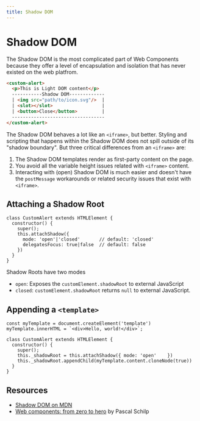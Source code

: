 ```yaml
---
title: Shadow DOM
---
```


# Shadow DOM

The Shadow DOM is the most complicated part of Web Components because they offer a level of encapsulation and isolation that has never existed on the web platfrom. 

```html
<custom-alert>
  <p>This is Light DOM content</p>
  -----------Shadow DOM-------------
  | <img src="path/to/icon.svg"/>  |
  | <slot></slot>                  |
  | <button>Close</button>         |
  ----------------------------------
</custom-alert>
```

The Shadow DOM behaves a lot like an `<iframe>`, but better. Styling and scripting that happens within the Shadow DOM does not spill outside of its "shadow boundary". But three critical differences from an `<iframe>` are:

1. The Shadow DOM templates render as first-party content on the page.
2. You avoid all the variable height issues related with `<iframe>` content.
3. Interacting with (open) Shadow DOM is much easier and doesn't have the `postMessage` workarounds or related security issues that exist with `<iframe>`.

## Attaching a Shadow Root

```js{4-7}
class CustomAlert extends HTMLElement {
  constructor() {
    super();
    this.attachShadow({ 
      mode: 'open'|'closed'       // default: 'closed'
      delegatesFocus: true|false  // default: false
    })
  }
}
```

Shadow Roots have two modes

  - `open`: Exposes the `customElement.shadowRoot` to external JavaScript  
  - `closed`: `customElement.shadowRoot` returns `null` to external JavaScript.

## Appending a `<template>`

```js{1-2,7-8}
const myTemplate = document.createElement('template')
myTemplate.innerHTML = `<div>Hello, world!</div>`;

class CustomAlert extends HTMLElement {
  constructor() {
    super();
    this._shadowRoot = this.attachShadow({ mode: 'open'    })
    this._shadowRoot.appendChild(myTemplate.content.cloneNode(true))
  }
}
```

## Resources

- [Shadow DOM on MDN]()
- [Web components: from zero to hero](https://medium.com/@pascalschilp/web-components-from-zero-to-hero-cf3274752100) by Pascal Schilp
